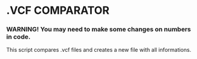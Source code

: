 # .VCF COMPARATOR

### WARNING! You may need to make some changes on numbers in code.

This script compares .vcf files and creates a new file with all informations.
